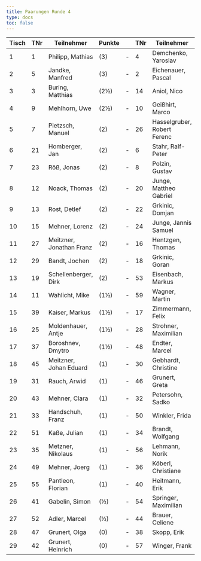 ```yaml
---
title: Paarungen Runde 4
type: docs
toc: false
---
```


| Tisch | TNr | Teilnehmer                     | Punkte |   | TNr | Teilnehmer                     | Punkte | Ergebnis |
|-------|-----|--------------------------------|--------|---|-----|--------------------------------|--------|----------|
| 1     | 1   | Philipp, Mathias               | (3)    | - | 4   | Demchenko, Yaroslav           | (3)    | ½ - ½    |
| 2     | 5   | Jandke, Manfred                | (3)    | - | 2   | Eichenauer, Pascal             | (2½)   | 1 - 0    |
| 3     | 3   | Buring, Matthias               | (2½)   | - | 14  | Aniol, Nico                    | (2½)   | ½ - ½    |
| 4     | 9   | Mehlhorn, Uwe                  | (2½)   | - | 10  | Geißhirt, Marco                | (2½)   | 1 - 0    |
| 5     | 7   | Pietzsch, Manuel               | (2)    | - | 26  | Hasselgruber, Robert Ferenc    | (2½)   | 1 - 0    |
| 6     | 21  | Homberger, Jan                 | (2)    | - | 6   | Stahr, Ralf-Peter              | (2)    | 0 - 1    |
| 7     | 23  | Röß, Jonas                     | (2)    | - | 8   | Polzin, Gustav                 | (2)    | ½ - ½    |
| 8     | 12  | Noack, Thomas                  | (2)    | - | 20  | Junge, Mattheo Gabriel         | (2)    | 1 - 0    |
| 9     | 13  | Rost, Detlef                   | (2)    | - | 22  | Grkinic, Domjan                | (2)    | ½ - ½    |
| 10    | 15  | Mehner, Lorenz                 | (2)    | - | 24  | Junge, Jannis Samuel           | (2)    | 1 - 0    |
| 11    | 27  | Meitzner, Jonathan Franz       | (2)    | - | 16  | Hentzgen, Thomas               | (2)    | ½ - ½    |
| 12    | 29  | Bandt, Jochen                  | (2)    | - | 18  | Grkinic, Goran                 | (2)    | ½ - ½    |
| 13    | 19  | Schellenberger, Dirk           | (2)    | - | 53  | Eisenbach, Markus              | (2)    | 1 - 0    |
| 14    | 11  | Wahlicht, Mike                 | (1½)   | - | 59  | Wagner, Martin                 | (2)    | ½ - ½    |
| 15    | 39  | Kaiser, Markus                 | (1½)   | - | 17  | Zimmermann, Felix              | (1½)   | ½ - ½    |
| 16    | 25  | Moldenhauer, Antje             | (1½)   | - | 28  | Strohner, Maximilian           | (1½)   | 1 - 0    |
| 17    | 37  | Boroshnev, Dmytro              | (1½)   | - | 48  | Endter, Marcel                 | (1½)   | 1 - 0    |
| 18    | 45  | Meitzner, Johan Eduard         | (1)    | - | 30  | Gebhardt, Christine            | (1)    | 1 - 0    |
| 19    | 31  | Rauch, Arwid                   | (1)    | - | 46  | Grunert, Greta                 | (1)    | 1 - 0    |
| 20    | 43  | Mehner, Clara                  | (1)    | - | 32  | Petersohn, Sadko               | (1)    | 0 - 1    |
| 21    | 33  | Handschuh, Franz               | (1)    | - | 50  | Winkler, Frida                 | (1)    | 1 - 0    |
| 22    | 51  | Kaße, Julian                   | (1)    | - | 34  | Brandt, Wolfgang               | (1)    | ½ - ½    |
| 23    | 35  | Metzner, Nikolaus              | (1)    | - | 56  | Lehmann, Norik                 | (1)    | 1 - 0    |
| 24    | 49  | Mehner, Joerg                  | (1)    | - | 36  | Köberl, Christiane             | (1)    | 0 - 1    |
| 25    | 55  | Pantleon, Florian              | (1)    | - | 40  | Heitmann, Erik                 | (1)    | 0 - 1    |
| 26    | 41  | Gabelin, Simon                 | (½)    | - | 54  | Springer, Maximilian           | (½)    | 1 - 0    |
| 27    | 52  | Adler, Marcel                  | (½)    | - | 44  | Brauer, Celiene                | (½)    | 0 - 1    |
| 28    | 47  | Grunert, Olga                  | (0)    | - | 38  | Skopp, Erik                    | (0)    | 1 - 0    |
| 29    | 42  | Grunert, Heinrich              | (0)    | - | 57  | Winger, Frank                  | (0)    | 1 - 0    |